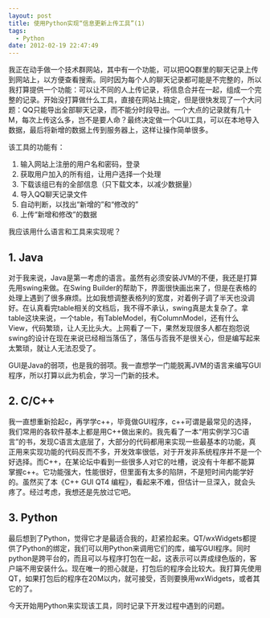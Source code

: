 ```yaml
---
layout: post
title: 使用Python实现“信息更新上传工具”(1)
tags:
  - Python
date: 2012-02-19 22:47:49
---
```


我正在动手做一个技术群网站，其中有一个功能，可以把QQ群里的聊天记录上传到网站上，以方便查看搜索。同时因为每个人的聊天记录都可能是不完整的，所以我打算提供一个功能：可以让不同的人上传记录，将信息合并在一起，组成一个完整的记录。开始没打算做什么工具，直接在网站上搞定，但是很快发现了一个大问题：QQ只能导出全部聊天记录，而不能分时段导出。一个大点的记录就有几十M，每次上传这么多，岂不是要人命？最终决定做一个GUI工具，可以在本地导入数据，最后将新增的数据上传到服务器上，这样让操作简单很多。

该工具的功能有：

1.  输入网站上注册的用户名和密码，登录
2.  获取用户加入的所有组，让用户选择一个处理
3.  下载该组已有的全部信息（只下载文本，以减少数据量）
4.  导入QQ聊天记录文件
5.  自动判断，以找出“新增的”和“修改的”
6.  上传“新增和修改”的数据

我应该用什么语言和工具来实现呢？

## 1. Java

<p>对于我来说，Java是第一考虑的语言。虽然有必须安装JVM的不便，我还是打算先用swing来做。在Swing Builder的帮助下，界面很快画出来了，但是在表格的处理上遇到了很多麻烦。比如我想调整表格列的宽度，对着例子调了半天也没调好。在认真看完table相关的文档后，我不得不承认，swing真是太复杂了。拿table这块来说，一个table，有TableModel，有ColumnModel，还有什么View，代码繁琐，让人无比头大。上网看了一下，果然发现很多人都在抱怨说swing的设计在现在来说已经相当落伍了，落伍与否我不是很关心，但是编写起来太繁琐，就让人无法忍受了。

</p>

GUI是Java的弱项，也是我的弱项。我一直想学一门能脱离JVM的语言来编写GUI程序，所以打算以此为机会，学习一门新的技术。

## 2. C/C++

我一直想重新拾起c，再学学c++，毕竟做GUI程序，c++可谓是最常见的选择，我们常用的各软件基本上都是用C++做出来的。我先看了一本“用实例学习C语言”的书，发现C语言太底层了，大部分的代码都用来实现一些最基本的功能，真正用来实现功能的代码反而不多，开发效率很低，对于开发非系统程序并不是一个好选择。而C++，在某论坛中看到一些很多人对它的吐槽，说没有十年都不能算掌握c++。它功能强大，性能很好，但里面有太多的陷阱，不是短时间内能学好的。虽然买了本《C++ GUI QT4 编程》，看起来不难，但估计一旦深入，就会头疼了。经过考虑，我想还是先放过它吧。

## 3. Python

<p>最后想到了Python，觉得它才是最适合我的，赶紧捡起来。QT/wxWidgets都提供了Python的绑定，我们可以用Python来调用它们的库，编写GUI程序。同时python是跨平台的，而且可以与程序打包在一起，这表示可以弄成绿色版的，客户端不用安装什么。现在唯一的担心就是，打包后的程序会比较大。我打算先使用QT，如果打包后的程序在20M以内，就可接受，否则要换用wxWidgets，或者其它的了。

今天开始用Python来实现该工具，同时记录下开发过程中遇到的问题。
</p>